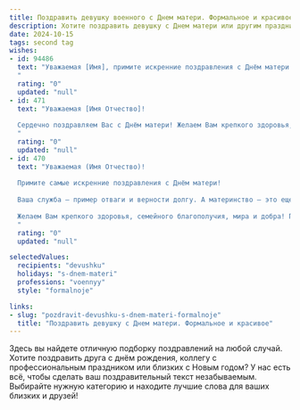 ```yaml
---
title: Поздравить девушку военного с Днем матери. Формальное и красивое
description: Хотите поздравить девушку с Днем матери или другим праздником? Наш ИИ создаст незабываемое поздравление, а вы обязательно выделитесь среди других.  
date: 2024-10-15
tags: second tag
wishes:
- id: 94486
  text: "Уважаемая [Имя], примите искренние поздравления с Днём матери!  Ваш самоотверженный труд и преданность служат примером для всех. Желаем Вам крепкого здоровья, семейного благополучия и успехов во всех начинаниях, пусть Ваша жизнь будет наполнена радостью и гордостью за своих детей.  С праздником!
  "
  rating: "0"
  updated: "null"
- id: 471
  text: "Уважаемая [Имя Отчество]!
  
  Сердечно поздравляем Вас с Днём матери! Желаем Вам крепкого здоровья, неиссякаемой энергии и семейного благополучия. Пусть Ваши близкие всегда будут рядом, даря Вам свою любовь и поддержку. Вы несете нелегкую службу, защищая нашу Родину, и в этот особый день мы хотим выразить Вам глубокую благодарность за Вашу самоотверженность и мужество.
  "
  rating: "0"
  updated: "null"
- id: 470
  text: "Уважаемая (Имя Отчество)!
  
  Примите самые искренние поздравления с Днём матери!
  
  Ваша служба – пример отваги и верности долгу. А материнство – это еще один подвиг, который Вы совершаете каждый день, даря любовь, заботу и тепло своим детям.
  
  Желаем Вам крепкого здоровья, семейного благополучия, мира и добра! Пусть дети всегда будут Вашей гордостью.
  "
  rating: "0"
  updated: "null"

selectedValues:
  recipients: "devushku"
  holidays: "s-dnem-materi"
  professions: "voennyy"
  style: "formalnoje"

links:
- slug: "pozdravit-devushku-s-dnem-materi-formalnoje"
  title: "Поздравить девушку с Днем матери. Формальное и красивое"
---
```


Здесь вы найдете отличную подборку поздравлений на любой случай.
Хотите поздравить друга с днём рождения, коллегу с профессиональным праздником или близких с Новым годом? У нас есть всё, чтобы сделать ваш поздравительный текст незабываемым. Выбирайте нужную категорию и находите лучшие слова для ваших близких и друзей!
